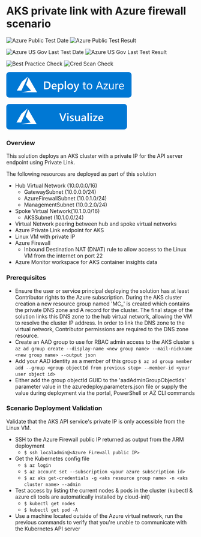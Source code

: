 # AKS private link with Azure firewall scenario

![Azure Public Test Date](https://azurequickstartsservice.blob.core.windows.net/badges/301-aks-private-endpoint-firewall/PublicLastTestDate.svg)
![Azure Public Test Result](https://azurequickstartsservice.blob.core.windows.net/badges/301-aks-private-endpoint-firewall/PublicDeployment.svg)

![Azure US Gov Last Test Date](https://azurequickstartsservice.blob.core.windows.net/badges/301-aks-private-endpoint-firewall/FairfaxLastTestDate.svg)
![Azure US Gov Last Test Result](https://azurequickstartsservice.blob.core.windows.net/badges/301-aks-private-endpoint-firewall/FairfaxDeployment.svg)

![Best Practice Check](https://azurequickstartsservice.blob.core.windows.net/badges/301-aks-private-endpoint-firewall/BestPracticeResult.svg)
![Cred Scan Check](https://azurequickstartsservice.blob.core.windows.net/badges/301-aks-private-endpoint-firewall/CredScanResult.svg)

[![Deploy To Azure](https://raw.githubusercontent.com/Azure/azure-quickstart-templates/master/1-CONTRIBUTION-GUIDE/images/deploytoazure.svg?sanitize=true)](https://portal.azure.com/#create/Microsoft.Template/uri/https%3A%2F%2Fraw.githubusercontent.com%2FAzure%2Fazure-quickstart-templates%2Fmaster%2F301-aks-private-endpoint-firewall%2Fazuredeploy.json)

[![Visualize](https://raw.githubusercontent.com/Azure/azure-quickstart-templates/master/1-CONTRIBUTION-GUIDE/images/visualizebutton.svg?sanitize=true)](http://armviz.io/#/?load=https%3A%2F%2Fraw.githubusercontent.com%2FAzure%2Fazure-quickstart-templates%2Fmaster%2F301-aks-private-endpoint-firewall%2Fazuredeploy.json)    

### Overview

This solution deploys an AKS cluster with a private IP for the API server endpoint using Private Link.

The following resources are deployed as part of this solution

- Hub Virtual Network (10.0.0.0/16)
  - GatewaySubnet (10.0.0.0/24)
  - AzureFirewallSubnet (10.0.1.0/24)
  - ManagementSubnet (10.0.2.0/24)
- Spoke Virtual Network(10.1.0.0/16)
  - AKSSubnet (10.1.0.0/24)
- Virtual Network peering between hub and spoke virtual networks
- Azure Private Link endpoint for AKS
- Linux VM with private IP
- Azure Firewall
  - Inbound Destination NAT (DNAT) rule to allow access to the Linux VM from the internet on port 22
- Azure Monitor workspace for AKS container insights data

### Prerequisites
- Ensure the user or service principal deploying the solution has at least Contributor rights to the Azure subscription. During the AKS cluster creation a new resource group named 'MC_<resource group name>_<cluster name>_<deployment region>' is created which contains the private DNS zone and A record for the cluster. The final stage of the solution links this DNS zone to the hub virtual network, allowing the VM to resolve the cluster IP address. In order to link the DNS zone to the virtual network, Contributor permissions are required to the DNS zone resource.
- Create an AAD group to use for RBAC admin access to the AKS cluster
`$ az ad group create --display-name <new group name> --mail-nickname <new group name> --output json`
- Add your AAD identity as a member of this group
`$ az ad group member add --group <group objectId from previous step> --member-id <your user object id>`
- Either add the group objectId GUID to the 'aadAdminGroupObjectIds' parameter value in the azuredeploy.parameters.json file or supply the value during deployment via the portal, PowerShell or AZ CLI commands

### Scenario Deployment Validation

Validate that the AKS API service's private IP is only accessible from the Linux VM. 
- SSH to the Azure Firewall public IP returned as output from the ARM deployment
  - `$ ssh localadmin@<Azure Firewall public IP>`
- Get the Kubernetes config file
  - `$ az login`
  - `$ az account set --subscription <your azure subscription id>`
  - `$ az aks get-credentials -g <aks resource group name> -n <aks cluster name> --admin`
- Test access by listing the current nodes & pods in the cluster (kubectl & azure cli tools are automatically installed by cloud-init)
  - `$ kubectl get nodes`
  - `$ kubectl get pod -A`
- Use a machine located outside of the Azure virtual network, run the previous commands to verify that you're unable to communicate with the Kubernetes API server

